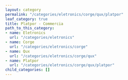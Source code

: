 ```yaml
---
layout: category
permalink: "/categories/eletronics/corge/qux/platpor"
leaf_category: true
title: Platpor - Commercia
path_to_this_category:
- name: Eletronics
  url: "/categories/eletronics"
- name: Corge
  url: "/categories/eletronics/corge"
- name: Qux
  url: "/categories/eletronics/corge/qux"
- name: Platpor
  url: "/categories/eletronics/corge/qux/platpor"
child_categories: []
---
```

